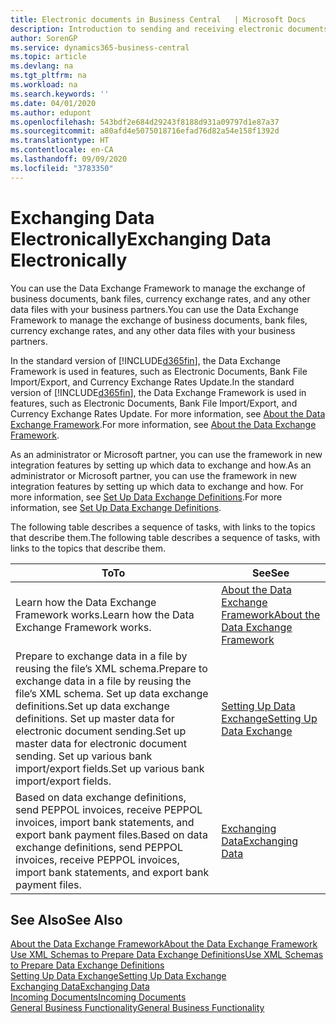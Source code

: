 ```yaml
---
title: Electronic documents in Business Central   | Microsoft Docs
description: Introduction to sending and receiving electronic documents in Business Central.
author: SorenGP
ms.service: dynamics365-business-central
ms.topic: article
ms.devlang: na
ms.tgt_pltfrm: na
ms.workload: na
ms.search.keywords: ''
ms.date: 04/01/2020
ms.author: edupont
ms.openlocfilehash: 543bdf2e684d29243f8188d931a09797d1e87a37
ms.sourcegitcommit: a80afd4e5075018716efad76d82a54e158f1392d
ms.translationtype: HT
ms.contentlocale: en-CA
ms.lasthandoff: 09/09/2020
ms.locfileid: "3783350"
---
```

# <a name="exchanging-data-electronically"></a><span data-ttu-id="41384-103">Exchanging Data Electronically</span><span class="sxs-lookup"><span data-stu-id="41384-103">Exchanging Data Electronically</span></span>
<span data-ttu-id="41384-104">You can use the Data Exchange Framework to manage the exchange of business documents, bank files, currency exchange rates, and any other data files with your business partners.</span><span class="sxs-lookup"><span data-stu-id="41384-104">You can use the Data Exchange Framework to manage the exchange of business documents, bank files, currency exchange rates, and any other data files with your business partners.</span></span>

<span data-ttu-id="41384-105">In the standard version of [!INCLUDE[d365fin](includes/d365fin_md.md)], the Data Exchange Framework is used in features, such as Electronic Documents, Bank File Import/Export, and Currency Exchange Rates Update.</span><span class="sxs-lookup"><span data-stu-id="41384-105">In the standard version of [!INCLUDE[d365fin](includes/d365fin_md.md)], the Data Exchange Framework is used in features, such as Electronic Documents, Bank File Import/Export, and Currency Exchange Rates Update.</span></span> <span data-ttu-id="41384-106">For more information, see [About the Data Exchange Framework](across-about-the-data-exchange-framework.md).</span><span class="sxs-lookup"><span data-stu-id="41384-106">For more information, see [About the Data Exchange Framework](across-about-the-data-exchange-framework.md).</span></span>

<span data-ttu-id="41384-107">As an administrator or Microsoft partner, you can use the framework in new integration features by setting up which data to exchange and how.</span><span class="sxs-lookup"><span data-stu-id="41384-107">As an administrator or Microsoft partner, you can use the framework in new integration features by setting up which data to exchange and how.</span></span> <span data-ttu-id="41384-108">For more information, see [Set Up Data Exchange Definitions](across-how-to-set-up-data-exchange-definitions.md).</span><span class="sxs-lookup"><span data-stu-id="41384-108">For more information, see [Set Up Data Exchange Definitions](across-how-to-set-up-data-exchange-definitions.md).</span></span>

<span data-ttu-id="41384-109">The following table describes a sequence of tasks, with links to the topics that describe them.</span><span class="sxs-lookup"><span data-stu-id="41384-109">The following table describes a sequence of tasks, with links to the topics that describe them.</span></span>  

|<span data-ttu-id="41384-110">To</span><span class="sxs-lookup"><span data-stu-id="41384-110">To</span></span>|<span data-ttu-id="41384-111">See</span><span class="sxs-lookup"><span data-stu-id="41384-111">See</span></span>|  
|--------|---------|  
|<span data-ttu-id="41384-112">Learn how the Data Exchange Framework works.</span><span class="sxs-lookup"><span data-stu-id="41384-112">Learn how the Data Exchange Framework works.</span></span>|[<span data-ttu-id="41384-113">About the Data Exchange Framework</span><span class="sxs-lookup"><span data-stu-id="41384-113">About the Data Exchange Framework</span></span>](across-about-the-data-exchange-framework.md)|  
|<span data-ttu-id="41384-114">Prepare to exchange data in a file by reusing the file’s XML schema.</span><span class="sxs-lookup"><span data-stu-id="41384-114">Prepare to exchange data in a file by reusing the file’s XML schema.</span></span> <span data-ttu-id="41384-115">Set up data exchange definitions.</span><span class="sxs-lookup"><span data-stu-id="41384-115">Set up data exchange definitions.</span></span> <span data-ttu-id="41384-116">Set up master data for electronic document sending.</span><span class="sxs-lookup"><span data-stu-id="41384-116">Set up master data for electronic document sending.</span></span> <span data-ttu-id="41384-117">Set up various bank import/export fields.</span><span class="sxs-lookup"><span data-stu-id="41384-117">Set up various bank import/export fields.</span></span>|[<span data-ttu-id="41384-118">Setting Up Data Exchange</span><span class="sxs-lookup"><span data-stu-id="41384-118">Setting Up Data Exchange</span></span>](across-set-up-data-exchange.md)|  
|<span data-ttu-id="41384-119">Based on data exchange definitions, send PEPPOL invoices, receive PEPPOL invoices, import bank statements, and export bank payment files.</span><span class="sxs-lookup"><span data-stu-id="41384-119">Based on data exchange definitions, send PEPPOL invoices, receive PEPPOL invoices, import bank statements, and export bank payment files.</span></span>|[<span data-ttu-id="41384-120">Exchanging Data</span><span class="sxs-lookup"><span data-stu-id="41384-120">Exchanging Data</span></span>](across-exchange-data.md)|  

## <a name="see-also"></a><span data-ttu-id="41384-121">See Also</span><span class="sxs-lookup"><span data-stu-id="41384-121">See Also</span></span>  
[<span data-ttu-id="41384-122">About the Data Exchange Framework</span><span class="sxs-lookup"><span data-stu-id="41384-122">About the Data Exchange Framework</span></span>](across-about-the-data-exchange-framework.md)  
[<span data-ttu-id="41384-123">Use XML Schemas to Prepare Data Exchange Definitions</span><span class="sxs-lookup"><span data-stu-id="41384-123">Use XML Schemas to Prepare Data Exchange Definitions</span></span>](across-how-to-use-xml-schemas-to-prepare-data-exchange-definitions.md)  
[<span data-ttu-id="41384-124">Setting Up Data Exchange</span><span class="sxs-lookup"><span data-stu-id="41384-124">Setting Up Data Exchange</span></span>](across-set-up-data-exchange.md)  
[<span data-ttu-id="41384-125">Exchanging Data</span><span class="sxs-lookup"><span data-stu-id="41384-125">Exchanging Data</span></span>](across-exchange-data.md)  
[<span data-ttu-id="41384-126">Incoming Documents</span><span class="sxs-lookup"><span data-stu-id="41384-126">Incoming Documents</span></span>](across-income-documents.md)  
[<span data-ttu-id="41384-127">General Business Functionality</span><span class="sxs-lookup"><span data-stu-id="41384-127">General Business Functionality</span></span>](ui-across-business-areas.md)
